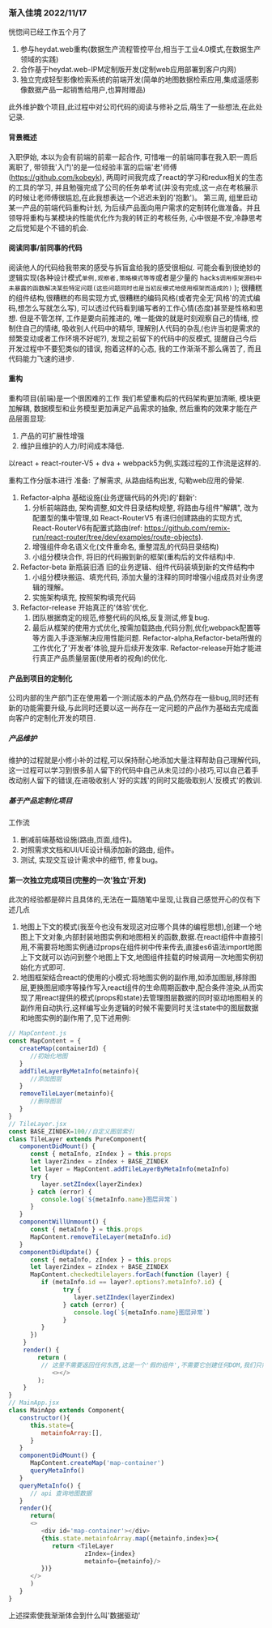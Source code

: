 ### 渐入佳境 2022/11/17

恍惚间已经工作五个月了
1. 参与heydat.web重构(数据生产流程管控平台,相当于工业4.0模式,在数据生产领域的实践)
2. 合作基于heydat.web-IPM定制版开发(定制web应用部署到客户内网)
3. 独立完成轻型影像检索系统的前端开发(简单的地图数据检索应用,集成遥感影像数据产品一起销售给用户,也算附赠品)

此外维护数个项目,此过程中对公司代码的阅读与修补之后,萌生了一些想法,在此处记录.
#### 背景概述
入职伊始, 本以为会有前端的前辈一起合作, 可惜唯一的前端同事在我入职一周后离职了, 带领我'入门'的是一位经验丰富的后端'老'师傅(https://github.com/kobeyk), 两周时间我完成了react的学习和redux相关的生态的工具的学习, 并且勉强完成了公司的任务单考试(并没有完成,这一点在考核展示的时候让老师傅很尴尬,在此我想表达一个迟迟未到的'抱歉')。
第三周, 组里启动某一产品的前端代码重构计划, 为后续产品面向用户需求的定制转化做准备。并且领导将重构与某模块的性能优化作为我的转正的考核任务, 心中很是不安,冷静思考之后觉知是个不错的机会.

#### 阅读同事/前同事的代码
阅读他人的代码给我带来的感受与拆盲盒给我的感受很相似. 可能会看到很绝妙的逻辑实现(各种设计模式`单例,观察者,策略模式等等`或者是少量的 hacks`调用框架源码中未暴露的函数解决某些特定问题(这些问题同时也是当初反模式地使用框架而造成的)` ); 很糟糕的组件结构,很糟糕的布局实现方式,很糟糕的编码风格(或者完全无'风格'的流式编码,想怎么写就怎么写), 可以透过代码看到编写者的工作心情(态度)甚至是性格和思想. 
但是不管怎样, 工作是要向前推进的, 唯一能做的就是时刻观察自己的情绪, 控制住自己的情绪, 吸收别人代码中的精华, 理解别人代码的杂乱(也许当初是需求的频繁变动或者工作环境不好呢?), 发现之前留下的代码中的反模式, 提醒自己今后开发过程中不要犯类似的错误, 抱着这样的心态, 我的工作渐渐不那么痛苦了, 而且代码能力飞速的进步.
#### 重构
重构项目(前端)是一个很困难的工作
我们希望重构后的代码架构更加清晰, 模块更加解耦, 数据模型和业务模型更加满足产品需求的抽象, 然后重构的效果才能在产品层面显现: 
1. 产品的可扩展性增强
2. 维护且维护的人力/时间成本降低.

以react + react-router-V5 + dva + webpack5为例,实践过程的工作流是这样的.

重构工作分版本进行
准备: 了解需求, 从路由结构出发, 勾勒web应用的骨架.
1. Refactor-alpha 基础设施(业务逻辑代码的外壳)的'翻新':
   1. 分析前端路由, 架构调整,如文件目录结构规整, 将路由与组件"解耦", 改为配置型的集中管理,如 React-RouterV5 有递归创建路由的实现方式, React-RouterV6有配置式路由(ref: https://github.com/remix-run/react-router/tree/dev/examples/route-objects).
   2. 增强组件命名语义化(文件重命名, 重整混乱的代码目录结构)
   3. 小组分模块合作, 将旧的代码搬到新的框架(重构后的文件结构)中.
2. Refactor-beta 新瓶装旧酒 旧的业务逻辑、组件代码装填到新的文件结构中
   1. 小组分模块搬运、填充代码, 添加大量的注释的同时增强小组成员对业务逻辑的理解。
   2. 实施架构填充, 按照架构填充代码
3. Refactor-release 开始真正的'体验'优化.
   1. 团队根据商定的规范,修整代码的风格,反复测试,修复bug.
   2. 最后从框架的使用方式优化,按需加载路由,代码分割,优化webpack配置等等方面入手逐渐解决应用性能问题.
Refactor-alpha,Refactor-beta所做的工作优化了'开发者'体验,提升后续开发效率.
Refactor-release开始才能进行真正产品质量层面(使用者的视角)的优化.
#### 产品到项目的定制化
公司内部的生产部门正在使用着一个测试版本的产品,仍然存在一些bug,同时还有新的功能需要升级,与此同时还要以这一尚存在一定问题的产品作为基础去完成面向客户的定制化开发的项目.
##### 产品维护
维护的过程就是小修小补的过程,可以保持耐心地添加大量注释帮助自己理解代码,这一过程可以学习到很多前人留下的代码中自己从未见过的小技巧,可以自己着手改动别人留下的错误,在进吸收别人'好的实践'的同时又能吸取别人'反模式'的教训.
##### 基于产品定制化项目
工作流
1. 删减前端基础设施(路由,页面,组件)。
2. 对照需求文档和UI/UE设计稿添加新的路由, 组件。
3. 测试, 实现交互设计需求中的细节, 修复bug。
#### 第一次独立完成项目(完整的一次'独立'开发)
此次的经验都是碎片且具体的,无法在一篇随笔中呈现,让我自己感觉开心的仅有下述几点
1. 地图上下文的模式(我至今也没有发现这对应哪个具体的编程思想),创建一个地图上下文对象,内部封装地图实例和地图相关的函数,数据.在react组件中直接引用,不需要将地图实例通过props在组件树中传来传去,直接es6语法import地图上下文就可以访问到整个地图上下文,地图组件挂载的时候调用一次地图实例初始化方式即可.
2. 地图框架结合react的使用的小模式:将地图实例的副作用,如添加图层,移除图层,更换图层顺序等操作写入react组件的生命周期函数中,配合条件渲染,从而实现了用react提供的模式(props和state)去管理图层数据的同时驱动地图相关的副作用自动执行,这样编写业务逻辑的时候不需要同时关注state中的图层数据和地图实例的副作用了,见下述用例:
```javascript
// MapContent.js
const MapContent = {
   createMap(containerId) {
      //初始化地图
   }
   addTileLayerByMetaInfo(metainfo){
      //添加图层
   }
   removeTileLayer(metainfo){
      //删除图层
   }
}
// TileLayer.jsx
const BASE_ZINDEX=100//自定义图层索引
class TileLayer extends PureComponent{
   componentDidMount() {
      const { metaInfo, zIndex } = this.props
      let layerZindex = zIndex + BASE_ZINDEX
      let layer = MapContent.addTileLayerByMetaInfo(metaInfo)
      try {
         layer.setZIndex(layerZindex)
      } catch (error) {
         console.log(`${metaInfo.name}图层异常`)
      }
   }
   componentWillUnmount() {
      const { metaInfo } = this.props
      MapContent.removeTileLayer(metaInfo.id)
   }
   componentDidUpdate() {
      const { metaInfo, zIndex } = this.props
      let layerZindex = zIndex + BASE_ZINDEX
      MapContent.checkedtilelayers.forEach(function (layer) {
         if (metaInfo.id == layer?.options?.metaInfo?.id) {
               try {
                  layer.setZIndex(layerZindex)
               } catch (error) {
                  console.log(`${metaInfo.name}图层异常`)
               }
         }
      })
    }
    render() {
        return (
         // 这里不需要返回任何东西,这是一个'假的组件',不需要它创建任何DOM,我们只需要它帮助执行副作用.
            <></>
        );
    }
}
// MainApp.jsx
class MainApp extends Component{
   constructor(){
      this.state={
         metainfoArray:[],
      }
   }
   componentDidMount() {
      MapContent.createMap('map-container')
      queryMetaInfo()
   }
   queryMetaInfo() {
      // api 查询地图数据
   }
   render(){
      return(
      <>
         <div id='map-container'></div>
         {this.state.metainfoArray.map({metainfo,index}=>{
            return <TileLayer
                     zIndex={index} 
                     metainfo={metainfo}/>
         })}
      </>
      )
   }
}
```
上述探索使我渐渐体会到什么叫'数据驱动'